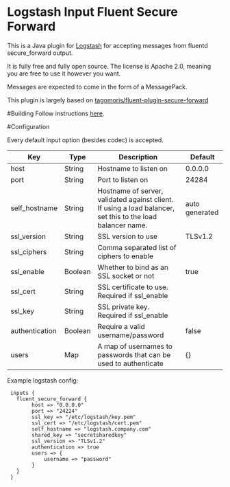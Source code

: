 # Logstash Input Fluent Secure Forward

This is a Java plugin for [Logstash](https://github.com/elastic/logstash) for accepting messages from fluentd secure_forward output.

It is fully free and fully open source. The license is Apache 2.0, meaning you are free to use it however you want.

Messages are expected to come in the form of a MessagePack.

This plugin is largely based on [tagomoris/fluent-plugin-secure-forward](https://github.com/tagomoris/fluent-plugin-secure-forward)

#Building
Follow instructions [here](https://www.elastic.co/guide/en/logstash/6.7/contributing-java-plugin.html).

#Configuration

Every default input option (besides codec) is accepted.

| Key  | Type  | Description | Default |
| -----|-------|-------------|-------- |
| host | String | Hostname to listen on | 0.0.0.0 |
| port | String | Port to listen on | 24284 |
| self_hostname | String | Hostname of server, validated against client.  If using a load balancer, set this to the load balancer name. | auto generated |
| ssl_version | String | SSL version to use | TLSv1.2 |
| ssl_ciphers | String | Comma separated list of ciphers to enable |  |
| ssl_enable | Boolean | Whether to bind as an SSL socket or not | true |
| ssl_cert | String | SSL certificate to use.  Required if ssl_enable |  |
| ssl_key | String | SSL private key.  Required if ssl_enable |  |
| authentication | Boolean | Require a valid username/password | false |
| users | Map | A map of usernames to passwords that can be used to authenticate | {} |

Example logstash config: 
```
 inputs {
   fluent_secure_forward {
        host => "0.0.0.0"
        port => "24224"
        ssl_key => "/etc/logstash/key.pem"
        ssl_cert => "/etc/logstash/cert.pem"
        self_hostname => "logstash.company.com"
        shared_key => "secretsharedkey"
        ssl_version => "TLSv1.2"
        authentication => true
        users => { 
            username => "password"              
        } 
   }
 }
```

